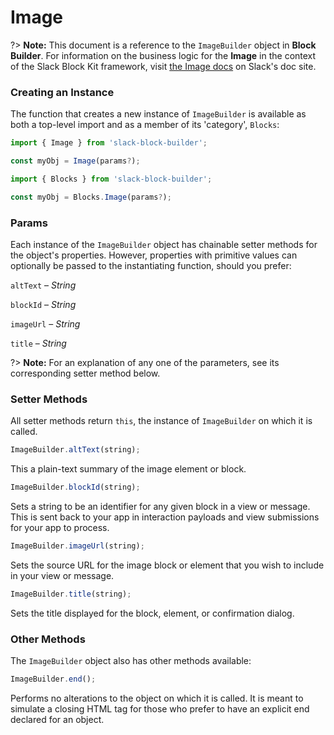 # Image

?> **Note:** This document is a reference to the `ImageBuilder` object in **Block Builder**. For information on the business logic for the **Image** in the context of the Slack Block Kit framework, visit [the Image docs](https:&#x2F;&#x2F;api.slack.com&#x2F;reference&#x2F;block-kit&#x2F;blocks#image) on Slack's doc site.

### Creating an Instance 

The function that creates a new instance of `ImageBuilder` is available as both a top-level import and as a member of its 'category', `Blocks`:

```javascript
import { Image } from 'slack-block-builder';

const myObj = Image(params?);

```

```javascript
import { Blocks } from 'slack-block-builder';

const myObj = Blocks.Image(params?);
```

### Params

Each instance of the `ImageBuilder` object has chainable setter methods for the object's properties. However, properties with primitive values can optionally be passed to the instantiating function, should you prefer:

`altText` – *String*

`blockId` – *String*

`imageUrl` – *String*

`title` – *String*


?> **Note:** For an explanation of any one of the parameters, see its corresponding setter method below.

### Setter Methods

All setter methods return `this`, the instance of `ImageBuilder` on which it is called.

```javascript
ImageBuilder.altText(string);
```

This a plain-text summary of the image element or block. 
```javascript
ImageBuilder.blockId(string);
```

Sets a string to be an identifier for any given block in a view or message. This is sent back to your app in interaction payloads and view submissions for your app to process. 
```javascript
ImageBuilder.imageUrl(string);
```

Sets the source URL for the image block or element that you wish to include in your view or message. 
```javascript
ImageBuilder.title(string);
```

Sets the title displayed for the block, element, or confirmation dialog. 

### Other Methods

The `ImageBuilder` object also has other methods available:

```javascript
ImageBuilder.end();
```

Performs no alterations to the object on which it is called. It is meant to simulate a closing HTML tag for those who prefer to have an explicit end declared for an object. 
